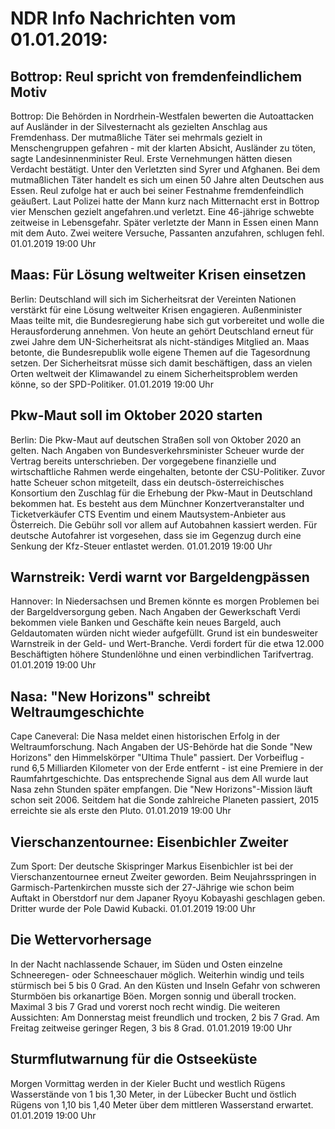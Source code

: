 # NDR Info Nachrichten vom 01.01.2019:


## Bottrop: Reul spricht von fremdenfeindlichem Motiv
Bottrop: Die Behörden in Nordrhein-Westfalen bewerten die Autoattacken auf Ausländer in der Silvesternacht als gezielten Anschlag aus Fremdenhass. Der mutmaßliche Täter sei mehrmals gezielt in Menschengruppen gefahren - mit der klarten Absicht, Ausländer zu töten, sagte Landesinnenminister  Reul. Erste Vernehmungen hätten diesen Verdacht bestätigt. Unter den Verletzten sind Syrer und Afghanen. Bei dem mutmaßlichen Täter handelt es sich um einen 50 Jahre alten Deutschen aus Essen. Reul zufolge hat er auch bei seiner Festnahme fremdenfeindlich geäußert. Laut Polizei hatte der Mann kurz nach Mitternacht erst in Bottrop vier Menschen gezielt angefahren.und verletzt. Eine 46-jährige schwebte zeitweise in Lebensgefahr. Später verletzte der Mann in Essen einen Mann mit dem Auto. Zwei weitere Versuche, Passanten anzufahren, schlugen fehl. 01.01.2019 19:00 Uhr 

## Maas: Für Lösung weltweiter Krisen einsetzen
Berlin:	Deutschland will sich im Sicherheitsrat der Vereinten Nationen verstärkt für eine Lösung weltweiter Krisen engagieren. Außenminister Maas teilte mit, die Bundesregierung habe sich gut vorbereitet und wolle die Herausforderung annehmen. Von heute an gehört Deutschland erneut für zwei Jahre dem UN-Sicherheitsrat als nicht-ständiges Mitglied an. Maas betonte, die Bundesrepublik wolle eigene Themen auf die Tagesordnung setzen. Der Sicherheitsrat müsse sich damit beschäftigen, dass an vielen Orten weltweit der Klimawandel zu einem Sicherheitsproblem werden könne, so der SPD-Politiker. 01.01.2019 19:00 Uhr 

## Pkw-Maut soll im Oktober 2020 starten
Berlin: Die Pkw-Maut auf deutschen Straßen soll von Oktober 2020 an gelten. Nach Angaben von Bundesverkehrsminister Scheuer wurde der Vertrag bereits unterschrieben. Der vorgegebene finanzielle und wirtschaftliche Rahmen werde eingehalten, betonte der CSU-Politiker. Zuvor hatte Scheuer schon mitgeteilt, dass ein deutsch-österreichisches Konsortium den Zuschlag für die Erhebung der Pkw-Maut in Deutschland bekommen hat. Es besteht aus dem Münchner Konzertveranstalter und Ticketverkäufer CTS Eventim und einem Mautsystem-Anbieter aus Österreich. Die Gebühr soll vor allem auf Autobahnen kassiert werden. Für deutsche Autofahrer ist vorgesehen, dass sie im Gegenzug durch eine Senkung der Kfz-Steuer entlastet werden. 01.01.2019 19:00 Uhr 

## Warnstreik: Verdi warnt vor Bargeldengpässen
Hannover: In Niedersachsen und Bremen könnte es morgen Problemen bei der Bargeldversorgung geben. Nach Angaben der Gewerkschaft Verdi bekommen viele Banken und Geschäfte kein neues Bargeld, auch Geldautomaten würden nicht wieder aufgefüllt. Grund ist ein bundesweiter Warnstreik in der Geld- und Wert-Branche. Verdi fordert für die etwa 12.000 Beschäftigten höhere Stundenlöhne und einen verbindlichen Tarifvertrag. 01.01.2019 19:00 Uhr 

## Nasa: "New Horizons" schreibt Weltraumgeschichte
Cape Caneveral: Die Nasa meldet einen historischen Erfolg in der Weltraumforschung. Nach Angaben der US-Behörde hat die Sonde "New Horizons" den Himmelskörper "Ultima Thule" passiert. Der Vorbeiflug - rund 6,5 Milliarden Kilometer von der Erde entfernt - ist eine Premiere in der Raumfahrtgeschichte. Das entsprechende Signal aus dem All wurde laut Nasa zehn Stunden später empfangen. Die "New Horizons"-Mission läuft schon seit 2006. Seitdem hat die Sonde zahlreiche Planeten passiert, 2015 erreichte sie als erste den Pluto. 01.01.2019 19:00 Uhr 

## Vierschanzentournee: Eisenbichler Zweiter
Zum Sport: Der deutsche Skispringer Markus Eisenbichler ist bei der Vierschanzentournee erneut Zweiter geworden. Beim Neujahrsspringen in Garmisch-Partenkirchen musste sich der 27-Jährige wie schon beim Auftakt in Oberstdorf nur dem Japaner Ryoyu Kobayashi geschlagen geben. Dritter wurde der Pole Dawid Kubacki. 01.01.2019 19:00 Uhr 

## Die Wettervorhersage
In der Nacht nachlassende Schauer, im Süden und Osten einzelne Schneeregen- oder Schneeschauer möglich. Weiterhin windig und teils stürmisch bei 5 bis 0 Grad. An den Küsten und Inseln Gefahr von schweren Sturmböen bis orkanartige Böen. Morgen sonnig und überall trocken. Maximal 3 bis 7 Grad und vorerst noch recht windig. Die weiteren Aussichten: Am Donnerstag meist freundlich und trocken, 2 bis 7 Grad. Am Freitag zeitweise geringer Regen, 3 bis 8 Grad. 01.01.2019 19:00 Uhr 

## Sturmflutwarnung für die Ostseeküste
Morgen Vormittag werden in der Kieler Bucht und westlich Rügens Wasserstände von 1 bis 1,30 Meter, in der Lübecker Bucht und östlich Rügens von 1,10 bis 1,40 Meter über dem mittleren Wasserstand erwartet. 01.01.2019 19:00 Uhr 
